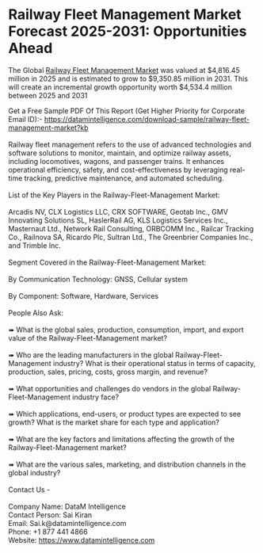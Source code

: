 <h1>Railway Fleet Management Market Forecast 2025-2031: Opportunities Ahead</h1>
<p>The Global <a title="Railway Fleet Management Market" href="https://www.datamintelligence.com/research-report/railway-fleet-management-market" target="_blank">Railway Fleet Management Market</a> was valued at $4,816.45 million in 2025 and is estimated to grow to $9,350.85 million in 2031. This will create an incremental growth opportunity worth $4,534.4 million between 2025 and 2031</p>
<p>Get a Free Sample PDF Of This Report (Get Higher Priority for Corporate Email ID):- <a href="https://datamintelligence.com/download-sample/railway-fleet-management-market?kb" target="_blank">https://datamintelligence.com/download-sample/railway-fleet-management-market?kb</a><br /><br />Railway fleet management refers to the use of advanced technologies and software solutions to monitor, maintain, and optimize railway assets, including locomotives, wagons, and passenger trains. It enhances operational efficiency, safety, and cost-effectiveness by leveraging real-time tracking, predictive maintenance, and automated scheduling.<br /><br />List of the Key Players in the Railway-Fleet-Management Market:<br /><br />Arcadis NV, CLX Logistics LLC, CRX SOFTWARE, Geotab Inc., GMV Innovating Solutions SL, HaslerRail AG, KLS Logistics Services Inc., Masternaut Ltd., Network Rail Consulting, ORBCOMM Inc., Railcar Tracking Co., Railnova SA, Ricardo Plc, Sultran Ltd., The Greenbrier Companies Inc., and Trimble Inc.<br /><br />Segment Covered in the Railway-Fleet-Management Market:<br /><br />By Communication Technology: GNSS, Cellular system<br /><br />By Component: Software, Hardware, Services<br /><br />People Also Ask:<br /><br />➠ What is the global sales, production, consumption, import, and export value of the Railway-Fleet-Management market?<br /><br />➠ Who are the leading manufacturers in the global Railway-Fleet-Management industry? What is their operational status in terms of capacity, production, sales, pricing, costs, gross margin, and revenue?<br /><br />➠ What opportunities and challenges do vendors in the global Railway-Fleet-Management industry face?<br /><br />➠ Which applications, end-users, or product types are expected to see growth? What is the market share for each type and application?<br /><br />➠ What are the key factors and limitations affecting the growth of the Railway-Fleet-Management market?<br /><br />➠ What are the various sales, marketing, and distribution channels in the global industry?<br /><br />Contact Us -<br /><br />Company Name: DataM Intelligence<br />Contact Person: Sai Kiran<br />Email: Sai.k@datamintelligence.com<br />Phone: +1 877 441 4866<br />Website: <a href="https://www.datamintelligence.com" target="_blank">https://www.datamintelligence.com</a></p>
